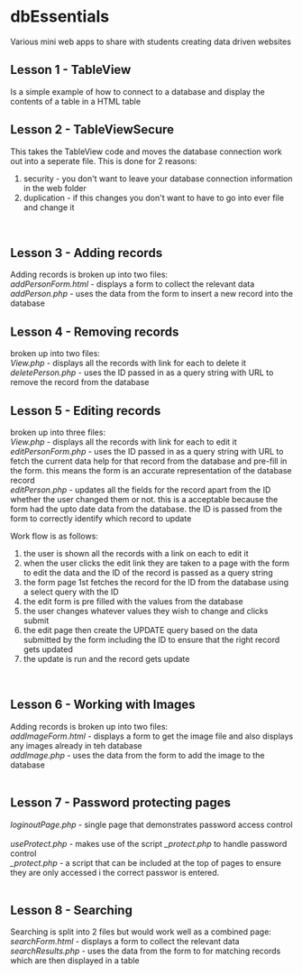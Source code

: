 # dbEssentials
Various mini web apps to share with students creating data driven websites

Lesson 1  - TableView
--------
Is a simple example of how to connect to a database and display the contents of a table in a HTML table
<br />

Lesson 2 - TableViewSecure
--------
This takes the TableView code and moves the database connection work out into a seperate file. This is done for 2 reasons:<br />
1. security - you don't want to leave your database connection information in the web folder<br />
2. duplication - if this changes you don't want to have to go into ever file and change it<br />
<br />

Lesson 3 - Adding records
--------
Adding records is broken up into two files:<br />
<i>addPersonForm.html</i> - displays a form to collect the relevant data<br />
<i>addPerson.php</i> - uses the data from the form to insert a new record into the database
<br />

Lesson 4 - Removing records
--------
broken up into two files:<br />
<i>View.php</i> - displays all the records with link for each to delete it<br />
<i>deletePerson.php</i> - uses the ID passed in as a query string with URL to remove the record from the database
<br />

Lesson 5 - Editing records
--------
broken up into three files:<br />
<i>View.php</i> - displays all the records with link for each to edit it<br />
<i>editPersonForm.php</i> - uses the ID passed in as a query string with URL to fetch the current data help for that record from the database and pre-fill in the form. this means the form is an accurate representation of the database record<br />
<i>editPerson.php</i> - updates all the fields for the record apart from the ID whether the user changed them or not. this is a acceptable because the form had the upto date data from the database. the ID is passed from the form to correctly identify which record to update
<br />

Work flow is as follows:
1. the user is shown all the records with a link on each to edit it
2. when the user clicks the edit link they are taken to a page with the form to edit the data and the ID of the record is passed as a query string
3. the form page 1st fetches the record for the ID from the database using a select query with the ID
4. the edit form is pre filled with the values from the database
5. the user changes whatever values they wish to change and clicks submit
6. the edit page then create the UPDATE query based on the data submitted by the form including the ID to ensure that the right record gets updated
7. the update is run and the record gets update
<br />

Lesson 6 - Working with Images
--------
Adding records is broken up into two files:<br />
<i>addImageForm.html</i> - displays a form to get the image file and also displays any images already in teh database<br />
<i>addImage.php</i> - uses the data from the form to add the image to the database<br />
<br />

Lesson 7 - Password protecting pages
--------
<i>loginoutPage.php</i> - single page that demonstrates password access control<br />
<br />
<i>useProtect.php</i> - makes use of the script <i>_protect.php</i> to handle password control<br />
<i>_protect.php</i> - a script that can be included at the top of pages to ensure they are only accessed i the correct passwor is entered.<br />
<br />

Lesson 8 - Searching
--------
Searching is split into 2 files but would work well as a combined page:<br />
<i>searchForm.html</i> - displays a form to collect the relevant data<br />
<i>searchResults.php</i> - uses the data from the form to for matching records which are then displayed in a table
<br />

